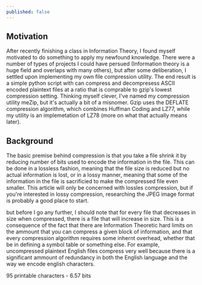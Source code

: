 ```yaml
---
published: false
---
```

## Motivation

After recently finishing a class in Information Theory, I found myself motivated to do something to apply my newfound knowledge. There were a number of types of projects I could have persued (Information theory is a huge field and overlaps with many others), but after some deliberation, I settled upon implementing my own file compression utility. The end result is a simple python script with can compress and decompresess ASCII encoded plaintext files at a ratio that is comprable to gzip's lowest compression setting. Thinking myself clever, I've named my compression utility meZip, but it's actually a bit of a misnomer. Gzip uses the DEFLATE compression algorithm, which combines Huffman Coding and LZ77, while my utility is an implemetation of LZ78 (more on what that actually means later).

## Background

The basic premise behind compression is that you take a file shrink it by reducing number of bits used to encode the information in the file. This can be done in a lossless fashion, meaning that the file size is reduced but no actual information is lost, or in a lossy manner, meaning that some of the information in the file is sacrificied to make the compressed file even smaller. This article will only be concerned with lossles compression, but if you're interested in lossy compression, researching the JPEG image format is probably a good place to start.

but before I go any further, I should note that for every file that decreases in size when compressed, there is a file that will increase in size. This is a consequence of the fact that there are Information Theoretic hard limits on the ammount that you can compress a given block of information, and that every compression algorithm requires some inhernt overhead, whether that be in defining a symbol table or something else. For example, uncompressed plaintext English files compress very well because there is a significant ammount of redundancy in both the English language and the way we encode english characters. 

95 printable characters - 6.57 bits